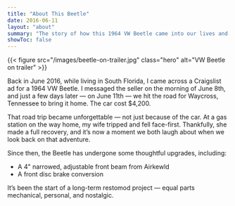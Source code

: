 ```yaml
---
title: "About This Beetle"
date: 2016-06-11
layout: "about"
summary: "The story of how this 1964 VW Beetle came into our lives and the journey since."
showToc: false
---
```


{{< figure src="/images/beetle-on-trailer.jpg" class="hero" alt="VW Beetle on trailer" >}}

Back in June 2016, while living in South Florida, I came across a Craigslist ad for a 1964 VW Beetle. I messaged the seller on the morning of June 8th, and just a few days later — on June 11th — we hit the road for Waycross, Tennessee to bring it home. The car cost $4,200.

That road trip became unforgettable — not just because of the car. At a gas station on the way home, my wife tripped and fell face-first. Thankfully, she made a full recovery, and it’s now a moment we both laugh about when we look back on that adventure.

Since then, the Beetle has undergone some thoughtful upgrades, including:
- A 4" narrowed, adjustable front beam from Airkewld
- A front disc brake conversion

It’s been the start of a long-term restomod project — equal parts mechanical, personal, and nostalgic.
